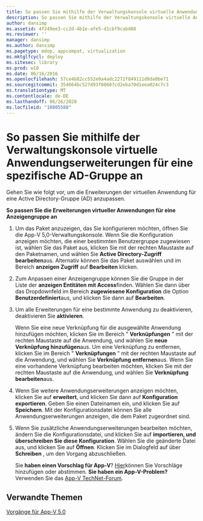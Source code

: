 ```yaml
---
title: So passen Sie mithilfe der Verwaltungskonsole virtuelle Anwendungserweiterungen für eine spezifische AD-Gruppe an
description: So passen Sie mithilfe der Verwaltungskonsole virtuelle Anwendungserweiterungen für eine spezifische AD-Gruppe an
author: dansimp
ms.assetid: 4f249ee3-cc2d-4b1e-afe5-d1cbf9cabd88
ms.reviewer: ''
manager: dansimp
ms.author: dansimp
ms.pagetype: mdop, appcompat, virtualization
ms.mktglfcycl: deploy
ms.sitesec: library
ms.prod: w10
ms.date: 06/16/2016
ms.openlocfilehash: 57ce4b82cc552e0a4adc2272f849111d8da0be71
ms.sourcegitcommit: 354664bc527d93f80687cd2eba70d1eea024c7c3
ms.translationtype: MT
ms.contentlocale: de-DE
ms.lasthandoff: 06/26/2020
ms.locfileid: "10805588"
---
```

# So passen Sie mithilfe der Verwaltungskonsole virtuelle Anwendungserweiterungen für eine spezifische AD-Gruppe an


Gehen Sie wie folgt vor, um die Erweiterungen der virtuellen Anwendung für eine Active Directory-Gruppe (AD) anzupassen.

**So passen Sie die Erweiterungen virtueller Anwendungen für eine Anzeigengruppe an**

1.  Um das Paket anzuzeigen, das Sie konfigurieren möchten, öffnen Sie die App-V 5,0-Verwaltungskonsole. Wenn Sie die Konfiguration anzeigen möchten, die einer bestimmten Benutzergruppe zugewiesen ist, wählen Sie das Paket aus, klicken Sie mit der rechten Maustaste auf den Paketnamen, und wählen Sie **Active Directory-Zugriff bearbeiten**aus. Alternativ können Sie das Paket auswählen und im Bereich **anzeigen Zugriff** auf **Bearbeiten** klicken.

2.  Zum Anpassen einer Anzeigengruppe können Sie die Gruppe in der Liste der **anzeigen Entitäten mit Access**finden. Wählen Sie dann über das Dropdownfeld im Bereich **zugewiesene Konfiguration** die Option **Benutzerdefiniert**aus, und klicken Sie dann auf **Bearbeiten**.

3.  Um alle Erweiterungen für eine bestimmte Anwendung zu deaktivieren, deaktivieren Sie **aktivieren**.

    Wenn Sie eine neue Verknüpfung für die ausgewählte Anwendung hinzufügen möchten, klicken Sie im Bereich " **Verknüpfungen** " mit der rechten Maustaste auf die Anwendung, und wählen Sie **neue Verknüpfung hinzufügen**aus. Um eine Verknüpfung zu entfernen, klicken Sie im Bereich " **Verknüpfungen** " mit der rechten Maustaste auf die Anwendung, und wählen Sie **Verknüpfung entfernen**aus. Wenn Sie eine vorhandene Verknüpfung bearbeiten möchten, klicken Sie mit der rechten Maustaste auf die Anwendung, und wählen Sie **Verknüpfung bearbeiten**aus.

4.  Wenn Sie weitere Anwendungserweiterungen anzeigen möchten, klicken Sie auf **erweitert**, und klicken Sie dann auf **Konfiguration exportieren**. Geben Sie einen Dateinamen ein, und klicken Sie auf **Speichern**. Mit der Konfigurationsdatei können Sie alle Anwendungserweiterungen anzeigen, die dem Paket zugeordnet sind.

5.  Wenn Sie zusätzliche Anwendungserweiterungen bearbeiten möchten, ändern Sie die Konfigurationsdatei, und klicken Sie auf **importieren, und überschreiben Sie diese Konfiguration**. Wählen Sie die geänderte Datei aus, und klicken Sie auf **Öffnen**. Klicken Sie im Dialogfeld auf über **Schreiben** , um den Vorgang abzuschließen.

    Sie **haben einen Vorschlag für App-V**? [Hier](http://appv.uservoice.com/forums/280448-microsoft-application-virtualization)können Sie Vorschläge hinzufügen oder abstimmen. **Sie haben ein App-V-Problem?** Verwenden Sie das [App-V TechNet-Forum](https://social.technet.microsoft.com/Forums/home?forum=mdopappv).

## Verwandte Themen


[Vorgänge für App-V 5.0](operations-for-app-v-50.md)

 

 





